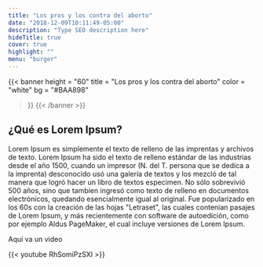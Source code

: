 ```yaml
---
title: "Los pros y los contra del aborto"
date: "2018-12-09T10:11:49-05:00"
description: "Type SEO description here"
hideTitle: true
cover: true
highlight: ""
menu: "burger"
---
```


{{< banner
  height = "60"
  title = "Los pros y los contra del aborto"
  color = "white"
  bg = "#BAA898"
>}}
{{< /banner >}}


## ¿Qué es Lorem Ipsum?

Lorem Ipsum es simplemente el texto de relleno de las imprentas y archivos de texto. Lorem Ipsum ha sido el texto de relleno estándar de las industrias desde el año 1500, cuando un impresor (N. del T. persona que se dedica a la imprenta) desconocido usó una galería de textos y los mezcló de tal manera que logró hacer un libro de textos especimen. No sólo sobrevivió 500 años, sino que tambien ingresó como texto de relleno en documentos electrónicos, quedando esencialmente igual al original. Fue popularizado en los 60s con la creación de las hojas "Letraset", las cuales contenian pasajes de Lorem Ipsum, y más recientemente con software de autoedición, como por ejemplo Aldus PageMaker, el cual incluye versiones de Lorem Ipsum.

Aquí va un video

{{< youtube RhSomiPzSXI >}}
